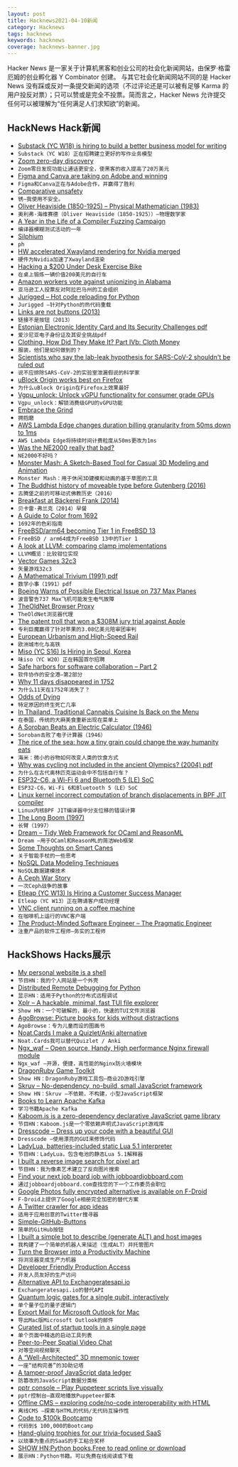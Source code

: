 ```yaml
---
layout: post
title: Hacknews2021-04-10新闻
category: Hacknews
tags: hacknews
keywords: hacknews
coverage: hacknews-banner.jpg
---
```


Hacker News 是一家关于计算机黑客和创业公司的社会化新闻网站，由保罗·格雷厄姆的创业孵化器 Y Combinator 创建。
与其它社会化新闻网站不同的是 Hacker News 没有踩或反对一条提交新闻的选项（不过评论还是可以被有足够 Karma 的用户投反对票）；只可以赞或是完全不投票。简而言之，Hacker News 允许提交任何可以被理解为“任何满足人们求知欲”的新闻。

## HackNews Hack新闻


- [Substack (YC W18) is hiring to build a better business model for writing](https://substack.com/jobs)
- `Substack（YC W18）正在招聘建立更好的写作业务模型`
- [Zoom zero-day discovery](https://blog.malwarebytes.com/exploits-and-vulnerabilities/2021/04/zoom-zero-day-discovery-makes-calls-safer-hackers-200000-richer/)
- `Zoom零日发现功能让通话更安全，使黑客的收入提高了20万美元`
- [Figma and Canva are taking on Adobe and winning](https://kwokchain.com/2021/02/05/atomic-concepts/)
- `Figma和Canva正在与Adobe合作，并赢得了胜利`
- [Comparative unsafety](https://flak.tedunangst.com/post/comparative-unsafety)
- `锈–我使用不安全。`
- [Oliver Heaviside (1850-1925) – Physical Mathematician (1983)](https://sci-hub.se/10.1093/teamat/2.2.55)
- `奥利弗·海维赛德（Oliver Heaviside（1850-1925））–物理数学家`
- [A Year in the Life of a Compiler Fuzzing Campaign](https://blog.trailofbits.com/2021/03/23/a-year-in-the-life-of-a-compiler-fuzzing-campaign/)
- `编译器模糊测试活动的一年`
- [Silphium](https://en.wikipedia.org/wiki/Silphium)
- `ph`
- [HW accelerated Xwayland rendering for Nvidia merged](https://gitlab.freedesktop.org/xorg/xserver/-/merge_requests/587)
- `硬件为Nvidia加速了Xwayland渲染`
- [Hacking a $200 Under Desk Exercise Bike](https://codaris.github.io/UnderDeskBike/)
- `在桌上锻炼一辆价值200美元的自行车`
- [Amazon workers vote against unionizing in Alabama](https://www.wsj.com/articles/amazon-is-ahead-in-union-vote-as-tallying-set-to-resume-11617960604)
- `亚马逊工人投票反对阿拉巴马州的工会组织`
- [Jurigged – Hot code reloading for Python](https://github.com/breuleux/jurigged)
- `Jurigged –针对Python的热代码重载`
- [Links are not buttons (2013)](https://karlgroves.com/2013/05/14/links-are-not-buttons-neither-are-divs-and-spans/)
- `链接不是按钮（2013）`
- [Estonian Electronic Identity Card and Its Security Challenges pdf](https://dspace.ut.ee/bitstream/handle/10062/71481/parsovs_arnis.pdf?sequence=1&isAllowed=y)
- `爱沙尼亚电子身份证及其安全挑战pdf`
- [Clothing, How Did They Make It? Part IVb: Cloth Money](https://acoup.blog/2021/04/09/collections-clothing-how-did-they-make-it-part-ivb-cloth-money/)
- `服装，他们是如何做到的？`
- [Scientists who say the lab-leak hypothesis for SARS-CoV-2 shouldn't be ruled out](https://www.technologyreview.com/2021/03/18/1021030/coronavirus-leak-wuhan-lab-scientists-conspiracy/)
- `说不应排除SARS-CoV-2的实验室泄漏假说的科学家`
- [uBlock Origin works best on Firefox](https://github.com/gorhill/uBlock/wiki/uBlock-Origin-works-best-on-Firefox)
- `为什么uBlock Origin在Firefox上效果最好`
- [Vgpu_unlock: Unlock vGPU functionality for consumer grade GPUs](https://github.com/DualCoder/vgpu_unlock)
- `Vgpu_unlock：解锁消费级GPU的vGPU功能`
- [Embrace the Grind](https://jacobian.org/2021/apr/7/embrace-the-grind/)
- `拥抱磨`
- [AWS Lambda Edge changes duration billing granularity from 50ms down to 1ms](https://aws.amazon.com/about-aws/whats-new/2021/03/cloudfront-lambda-at-edge-billing-granularity/)
- `AWS Lambda Edge将持续时间计费粒度从50ms更改为1ms`
- [Was the NE2000 really that bad?](http://www.os2museum.com/wp/was-the-ne2000-really-that-bad/)
- `NE2000不好吗？`
- [Monster Mash: A Sketch-Based Tool for Casual 3D Modeling and Animation](https://ai.googleblog.com/2021/04/monster-mash-sketch-based-tool-for.html)
- `Monster Mash：用于休闲3D建模和动画的基于草图的工具`
- [The Buddhist history of moveable type before Gutenberg (2016)](https://tricycle.org/magazine/buddhist-history-moveable-type/)
- `古腾堡之前的可移动式佛教历史（2016）`
- [Breakfast at Bäckerei Frank (2014)](http://travelhungry.co/blog/2014/6/21/breakfast-at-backerei-frank)
- `贝卡雷·弗兰克（2014）早餐`
- [A Guide to Color from 1692](https://www.openculture.com/2021/04/a-900-page-pre-pantone-guide-to-color-from-1692-a-complete-high-resolution-digital-scan.html)
- `1692年的色彩指南`
- [FreeBSD/arm64 becoming Tier 1 in FreeBSD 13](https://lists.freebsd.org/pipermail/freebsd-announce/2021-April/002030.html)
- `FreeBSD / arm64成为FreeBSD 13中的Tier 1`
- [A look at LLVM: comparing clamp implementations](https://secret.club/2021/04/09/std-clamp.html)
- `LLVM概览：比较钳位实现`
- [Vector Games 32c3](https://trmm.net/Vector_games_32c3/)
- `矢量游戏32c3`
- [A Mathematical Trivium (1991) pdf](https://physics.montana.edu/avorontsov/teaching/problemoftheweek/documents/Arnold-Trivium-1991.pdf)
- `数学小事（1991）pdf`
- [Boeing Warns of Possible Electrical Issue on 737 Max Planes](https://www.npr.org/2021/04/09/985764608/boeing-warns-of-possible-electrical-issue-and-airlines-ground-some-737-max-plane?t=1618003981974)
- `波音警告737 Max飞机可能发生电气故障`
- [TheOldNet Browser Proxy](http://theoldnet.com/docs/httpproxy/index.html)
- `TheOldNet浏览器代理`
- [The patent troll that won a $308M jury trial against Apple](https://www.letterspatent.org/p/meet-the-patent-troll-that-won-a)
- `专利巨魔赢得了针对苹果的3.08亿美元陪审团审判`
- [European Urbanism and High-Speed Rail](https://pedestrianobservations.com/2021/04/04/european-urbanism-and-high-speed-rail/)
- `欧洲城市化与高铁`
- [Miso (YC S16) Is Hiring in Seoul, Korea](https://boards.greenhouse.io/miso)
- `味iso（YC W20）正在韩国首尔招聘`
- [Safe harbors for software collaboration – Part 2](https://github.blog/2021-04-08-safe-harbors-for-software-collaboration-part-2/)
- `软件协作的安全港–第2部分`
- [Why 11 days disappeared in 1752](https://www.augustachronicle.com/lifestyle/20190316/your-story-why-did-11-days-disappear-in-1752)
- `为什么11天在1752年消失了？`
- [Odds of Dying](https://injuryfacts.nsc.org/all-injuries/preventable-death-overview/odds-of-dying/)
- `特定原因的终生死亡几率`
- [In Thailand, Traditional Cannabis Cuisine Is Back on the Menu](https://www.atlasobscura.com/articles/cannabis-marijuana-in-thai-food)
- `在泰国，传统的大麻美食重新出现在菜单上`
- [A Soroban Beats an Electric Calculator (1946)](https://www.historyofinformation.com/detail.php?id=1361)
- `Soroban击败了电子计算器（1946）`
- [The rice of the sea: how a tiny grain could change the way humanity eats](https://www.theguardian.com/environment/2021/apr/09/sea-rice-eelgrass-marine-grain-chef-angel-leon-marsh-climate-crisis)
- `海米：微小的谷物如何改变人类的饮食方式`
- [Why was cycling not included in the ancient Olympics? (2004) pdf](https://web.stanford.edu/~learnest/cyclops/olympics.pdf)
- `为什么在古代奥林匹克运动会中不包括自行车？ `
- [ESP32-C6, a Wi-Fi 6 and Bluetooth 5 (LE) SoC](https://www.espressif.com/en/news/ESP32_C6)
- `ESP32-C6，Wi-Fi 6和Bluetooth 5（LE）SoC`
- [Linux kernel incorrect computation of branch displacements in BPF JIT compiler](https://www.openwall.com/lists/oss-security/2021/04/08/1)
- `Linux内核BPF JIT编译器中分支位移的错误计算`
- [The Long Boom (1997)](https://www.wired.com/1997/07/longboom/)
- `长臂（1997）`
- [Dream – Tidy Web Framework for OCaml and ReasonML](https://aantron.github.io/dream/)
- `Dream –用于OCaml和ReasonML的简洁Web框架`
- [Some Thoughts on Smart Canes](https://derekriemer.com/posts/2021/01/16/some-thoughts-on-smart-canes/)
- `关于智能手杖的一些思考`
- [NoSQL Data Modeling Techniques](https://highlyscalable.wordpress.com/2012/03/01/nosql-data-modeling-techniques/)
- `NoSQL数据建模技术`
- [A Ceph War Story](https://michael-prokop.at/blog/2021/04/09/a-ceph-war-story/)
- `一次Ceph战争的故事`
- [Etleap (YC W13) Is Hiring a Customer Success Manager](item?id=26759541)
- `Etleap（YC W13）正在聘请客户成功经理`
- [VNC client running on a coffee machine](https://raymii.org/s/blog/MS_Teams_on_a_Coffee_Machine_or_Framebuffer_VNC_Client.html)
- `在咖啡机上运行的VNC客户端`
- [The Product-Minded Software Engineer – The Pragmatic Engineer](https://blog.pragmaticengineer.com/the-product-minded-engineer/)
- `注重产品的软件工程师–务实的工程师`


## HackShows Hacks展示

- [ My personal website is a shell](https://aava.sh)
- `节目HN：我的个人网站是一个外壳`
- [ Distributed Remote Debugging for Python](https://github.com/vladkol/azure-debug-relay)
- `显示HN：适用于Python的分布式远程调试`
- [ Xplr – A hackable, minimal, fast TUI file explorer](https://github.com/sayanarijit/xplr)
- `Show HN：一个可破解的，最小的，快速的TUI文件浏览器`
- [ AgoBrowse: Picture books for kids without distractions](https://bitbucket.org/BjornErlingFloetten/agobrowse)
- `AgoBrowse：专为儿童而设的图画书`
- [ Noat.Cards I make a Quizlet/Anki alternative](https://noat.cards/blog/noatcards_2)
- `Noat.Cards我可以替代Quizlet / Anki`
- [ Ngx_waf – Open source, Handy, High performance Nginx firewall module](https://github.com/ADD-SP/ngx_waf)
- `Ngx_waf –开源，便捷，高性能的Nginx防火墙模块`
- [ DragonRuby Game Toolkit](http://dragonruby.org/toolkit/game)
- `Show HN：DragonRuby游戏工具包–商业2D游戏引擎`
- [ Skruv – No-dependency, no-build, small JavaScript framework](https://skruv.io/)
- `Show HN：Skruv –不依赖，不构建，小型JavaScript框架`
- [ Books to Learn Apache Kafka](https://1900jwatson.medium.com/the-best-books-to-learn-apache-kafka-b808f9be43d9)
- `学习书籍Apache Kafka`
- [ Kaboom.js is a zero-dependency declarative JavaScript game library](https://kaboomjs.com/)
- `节目HN：Kaboom.js是一个零依赖声明式JavaScript游戏库`
- [ Dresscode – Dress up your code with a beautiful GUI](https://github.com/pyrustic/dresscode/)
- `Dresscode –使用漂亮的GUI来修饰代码`
- [ LadyLua, batteries-included static Lua 5.1 interpreter](https://github.com/tongson/LadyLua)
- `节目HN：LadyLua，包含电池的静态Lua 5.1解释器`
- [ I built a reverse image search for pixel art](https://github.com/emnh/PixelArtSearch/blob/master/README.md)
- `节目HN：我为像素艺术建立了反向图片搜索`
- [ Find your next job board job with jobboardjobboard.com](https://jobboardjobboard.com/)
- `通过jobboardjobboard.com查找您的下一个工作委员会职位`
- [ Google Photos fully encrypted alternative is available on F-Droid](https://f-droid.org/en/packages/org.stingle.photos/)
- `F-Droid上提供了Google相册完全加密的替代方案`
- [ A Twitter crawler for app ideas](https://iwishtherewas.app/)
- `适用于应用创意的Twitter搜寻器`
- [ Simple-GitHub-Buttons](https://github.com/ChristianFJung/simple-github-buttons)
- `简单的GitHub按钮`
- [ I built a simple bot to describe (generate ALT) and host images](https://devpost.com/software/image-alt-text-generator-chatbot)
- `我构建了一个简单的机器人来描述（生成ALT）并托管图片`
- [ Turn the Browser into a Productivity Machine](https://www.deprocrastination.co/extension?ref=hn)
- `将浏览器变成生产力机器`
- [ Developer Friendly Production Access](https://cased.com)
- `开发人员友好的生产访问`
- [ Alternative API to Exchangeratesapi.io](https://www.exchangerate.host/#/)
- `Exchangeratesapi.io的替代API`
- [ Quantum logic gates for a single qubit, interactively](https://quantumflytrap.com/blog/2021/qubit-interactively)
- `单个量子位的量子逻辑门`
- [ Export Mail for Microsoft Outlook for Mac](https://exportoutlookmacmail.com/)
- `导出Mac版Microsoft Outlook的邮件`
- [ Curated list of startup tools in a single page](https://startuptoolchain.com)
- `单个页面中精选的启动工具列表`
- [ Peer-to-Peer Spatial Video Chat](https://kupla-lite.herokuapp.com/)
- `对等空间视频聊天`
- [ A “Well-Architected” 3D mnemonic tower](https://waf.fudless.xyz)
- `一座“结构完善”的3D助记塔`
- [ A tamper-proof JavaScript data ledger](https://github.com/concords/ledger)
- `防篡改的JavaScript数据分类帐`
- [ pptr console – Play Puppeteer scripts live visually](https://pptrconsole.com/?hello_hn)
- `pptr控制台–直观地播放Puppeteer脚本`
- [ Offline CMS – exploring code/no-code interoperability with HTML](https://github.com/divyenduz/offline-cms)
- `离线CMS –探索与HTML的代码/无代码互操作性`
- [ Code to $100k Bootcamp](https://codeto100k.com)
- `代码到$ 100,000的Bootcamp`
- [ Hand-gluing trophies for our trivia-focused SaaS](http://trivia.co/blog/trophies)
- `以琐事为重点的SaaS的手工粘合奖杯`
- [SHOW HN:Python books.Free to read online or download](https://github.com/pamoroso/free-python-books)
- `展示HN：Python书籍。可以免费在线阅读或下载`

